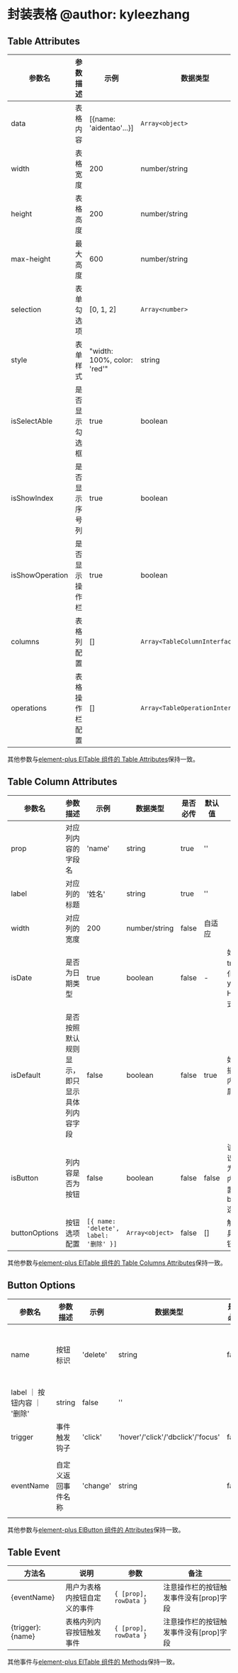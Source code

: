 # 封装表格 @author: kyleezhang

## Table Attributes

| 参数名          | 参数描述       | 示例                        | 数据类型                         | 是否必传 | 默认值        | 备注                                                                                                    |
| --------------- | -------------- | --------------------------- | -------------------------------- | -------- | ------------- | ------------------------------------------------------------------------------------------------------- |
| data            | 表格内容       | [{name: 'aidentao'...}]     | `Array<object>`                  | true     | -             |                                                                                                         |
| width           | 表格宽度       | 200                         | number/string                    | false    | '100%'        |                                                                                                         |
| height          | 表格高度       | 200                         | number/string                    | false    | 自动高度      | 固定表头必须指定具体高度                                                                                |
| max-height      | 最大高度       | 600                         | number/string                    | false    |               |                                                                                                         |
| selection       | 表单勾选项     | [0, 1, 2]                   | `Array<number>`                  | false    | []            | 表格内容的索引数组， 传入后会触发 check 事件                                                            |
| style           | 表单样式       | "width: 100%, color: 'red'" | string                           | false    | "width: 100%" |
| isSelectAble    | 是否显示勾选框 | true                        | boolean                          | false    | true          | 勾选框位置是固定的                                                                                      |
| isShowIndex     | 是否显示序号列 | true                        | boolean                          | false    | true          | 序号列的位置也是固定的                                                                                  |
| isShowOperation | 是否显示操作栏 | true                        | boolean                          | false    | true          | 如果选择显示需传入 operations 来生成具体的操作项，否则显示空白                                          |
| columns         | 表格列配置     | []                          | `Array<TableColumnInterface>`    | false    | []            | types 文件夹下提供了 TableColumnInterface 接口，可按照接口传参，也支持通过插槽高度自定义                |
| operations      | 表格操作栏配置 | []                          | `Array<TableOperationInterface>` | false    | []            | types 文件夹下提供了 TableOperationInterface 接口，可按照接口传参，目前暂不支持通过插槽自定义，后续扩充 |

其他参数与[element-plus ElTable 组件的 Table Attributes](https://element-plus.gitee.io/#/zh-CN/component/table)保持一致。

## Table Column Attributes

| 参数名        | 参数描述                                     | 示例                                  | 数据类型        | 是否必传 | 默认值 | 备注                                                                              |
| ------------- | -------------------------------------------- | ------------------------------------- | --------------- | -------- | ------ | --------------------------------------------------------------------------------- |
| prop          | 对应列内容的字段名                           | 'name'                                | string          | true     | ''     |                                                                                   |
| label         | 对应列的标题                                 | '姓名'                                | string          | true     | ''     |                                                                                   |
| width         | 对应列的宽度                                 | 200                                   | number/string   | false    | 自适应 |
| isDate        | 是否为日期类型                               | true                                  | boolean         | false    | -      | 如果属性值为 true 自动格式化输出为 yyyy/mm/dd HH:mm:ss 格式                       |
| isDefault     | 是否按照默认规则显示，即只显示具体列内容字段 | false                                 | boolean         | false    | true   | 如果想要通过插槽自定义列内容必须将该属性设为 false                                |
| isButton      | 列内容是否为按钮                             | false                                 | boolean         | false    | false  | 该属性只能标识列内容是否为按钮，按钮内容的具体配置需要通过 buttonOptions 选项说明 |
| buttonOptions | 按钮选项配置                                 | `[{ name: 'delete', label: '删除' }]` | `Array<object>` | false    | []     | 解析配置生成具体列内容按钮                                                        |

其他参数与[element-plus ElTable 组件的 Table Columns Attributes](https://element-plus.gitee.io/#/zh-CN/component/table)保持一致。

## Button Options

| 参数名                      | 参数描述           | 示例     | 数据类型                          | 是否必传 | 默认值  | 备注                                                           |
| --------------------------- | ------------------ | -------- | --------------------------------- | -------- | ------- | -------------------------------------------------------------- |
| name                        | 按钮标识           | 'delete' | string                            | false    | -       | 如果未传入 eventName 字段按钮事件触发 emit "{trigger}: {name}" |
| label ｜ 按钮内容 ｜ '删除' | string             | false    | ''                                |          |
| trigger                     | 事件触发钩子       | 'click'  | 'hover'/'click'/'dbclick'/'focus' | false    | 'click' |
| eventName                   | 自定义返回事件名称 | 'change' | string                            | false    | -       | eventName 与 name 必须至少传一个，否则按钮事件无法 emit        |

其他参数与[element-plus ElButton 组件的 Attributes](https://element-plus.gitee.io/#/zh-CN/component/button)保持一致。

## Table Event

| 方法名           | 说明                         | 参数                  | 备注                                   |
| ---------------- | ---------------------------- | --------------------- | -------------------------------------- |
| {eventName}      | 用户为表格内按钮自定义的事件 | `{ [prop], rowData }` | 注意操作栏的按钮触发事件没有[prop]字段 |
| {trigger}:{name} | 表格内列内容按钮触发事件     | `{ [prop], rowData }` | 注意操作栏的按钮触发事件没有[prop]字段 |

其他事件与[element-plus ElTable 组件的 Methods](https://element-plus.gitee.io/#/zh-CN/component/button)保持一致。
